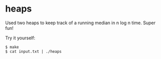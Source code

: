 # heaps

Used two heaps to keep track of a running median in n log n time.  Super fun!

Try it yourself:
```
$ make
$ cat input.txt | ./heaps
```
